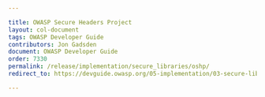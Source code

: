 ```yaml
---

title: OWASP Secure Headers Project
layout: col-document
tags: OWASP Developer Guide
contributors: Jon Gadsden
document: OWASP Developer Guide
order: 7330
permalink: /release/implementation/secure_libraries/oshp/
redirect_to: https://devguide.owasp.org/05-implementation/03-secure-libraries/03-secure-headers/

---
```

